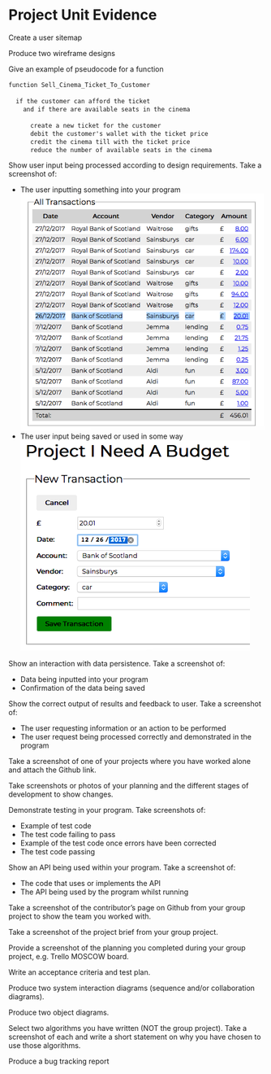 # Project Unit Evidence

Create a user sitemap

Produce two wireframe designs

Give an example of pseudocode for a function

```
function Sell_Cinema_Ticket_To_Customer

  if the customer can afford the ticket
    and if there are available seats in the cinema

      create a new ticket for the customer
      debit the customer's wallet with the ticket price
      credit the cinema till with the ticket price
      reduce the number of available seats in the cinema

```



Show user input being processed according to design requirements. Take a screenshot of:
- The user inputting something into your program
  ![](../screenshots/input_saved.png)
- The user input being saved or used in some way
  ![](../screenshots/user_input_new_transaction.png)


Show an interaction with data persistence. Take a screenshot of:
- Data being inputted into your program
- Confirmation of the data being saved


Show the correct output of results and feedback to user. Take a screenshot of:
- The user requesting information or an action to be performed
- The user request being processed correctly and demonstrated in the program



Take a screenshot of one of your projects where you have worked alone and attach the Github link.

Take screenshots or photos of your planning and the different stages of development to show changes.

Demonstrate testing in your program. Take screenshots of:

- Example of test code
- The test code failing to pass
- Example of the test code once errors have been corrected
- The test code passing


Show an API being used within your program. Take a screenshot of:

- The code that uses or implements the API
- The API being used by the program whilst running


Take a screenshot of the contributor’s page on Github from your group project to show the team you worked with.

Take a screenshot of the project brief from your group project.

Provide a screenshot of the planning you completed during your group project, e.g. Trello MOSCOW board.

Write an acceptance criteria and test plan.

Produce two system interaction diagrams (sequence and/or collaboration diagrams).

Produce two object diagrams.

Select two algorithms you have written (NOT the group project). Take a screenshot of each and write a short statement on why you have chosen to use those algorithms.

Produce a bug tracking report
